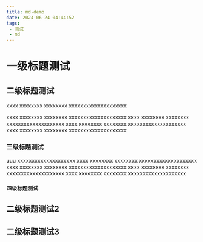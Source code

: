 ```yaml
---
title: md-demo
date: 2024-06-24 04:44:52
tags:
 - 测试
 - md
---
```


# 一级标题测试

## 二级标题测试
xxxx
xxxxxxxx
xxxxxxxx
xxxxxxxxxxxxxxxxxxxx

<!-- more -->

xxxx
xxxxxxxx
xxxxxxxx
xxxxxxxxxxxxxxxxxxxx
xxxx
xxxxxxxx
xxxxxxxx
xxxxxxxxxxxxxxxxxxxx
xxxx
xxxxxxxx
xxxxxxxx
xxxxxxxxxxxxxxxxxxxx
xxxx
xxxxxxxx
xxxxxxxx
xxxxxxxxxxxxxxxxxxxx

### 三级标题测试
uuu
xxxxxxxxxxxxxxxxxxxx
xxxx
xxxxxxxx
xxxxxxxx
xxxxxxxxxxxxxxxxxxxx
xxxx
xxxxxxxx
xxxxxxxx
xxxxxxxxxxxxxxxxxxxx
xxxx
xxxxxxxx
xxxxxxxx
xxxxxxxxxxxxxxxxxxxx
xxxx
xxxxxxxx
xxxxxxxx
xxxxxxxxxxxxxxxxxxxx

#### 四级标题测试

## 二级标题测试2

## 二级标题测试3